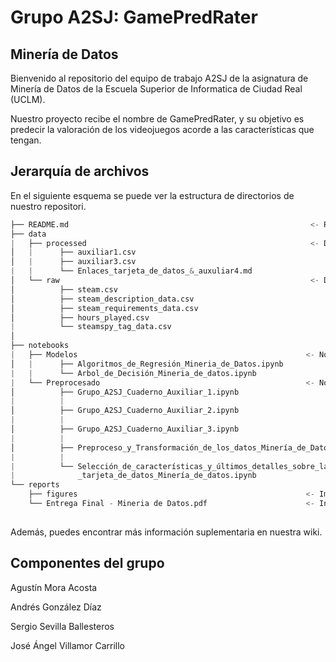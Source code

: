 # Grupo A2SJ: GamePredRater
## Minería de Datos

Bienvenido al repositorio del equipo de trabajo A2SJ de la asignatura de Minería de Datos de la Escuela Superior de Informatica de Ciudad Real (UCLM).

Nuestro proyecto recibe el nombre de GamePredRater, y su objetivo es predecir la valoración de los videojuegos acorde a las características que tengan.




## Jerarquía de archivos

En el siguiente esquema se puede ver la estructura de directorios de nuestro repositori.


```python
├── README.md                                                      <- README para los usuarios de este proyecto.
├── data
|   ├── processed                                                  <- Datasets Preprocesados
│   |      ├── auxiliar1.csv                                                                     <- Dataset resultante del cuaderno Auxiliar.
│   |      ├── auxiliar3.csv                                                                     <- Dataset resultante del cuaderno Auxiliar.
|   |      └── Enlaces_tarjeta_de_datos_&_auxuliar4.md                                           <- Enlace a los Datasets resultante del cuaderno Auxiliar y la Tarjeta de Datos.
│   └── raw                                                        <- Datasets Originales
│          ├── steam.csv                                                                         <- Dataset Principal
│          ├── steam_description_data.csv                                                        <- Dataset Auxiliar con las descripciones de los juegos.
│          ├── steam_requirements_data.csv                                                       <- Dataset Auxiliar con los requisitos hardware de los juegos.
│          ├── hours_played.csv                                                                  <- Dataset Auxiliar con las horas medias de los juegos. 
|          └── steamspy_tag_data.csv                                                             <- Dataset Auxiliar con los tags de los juegos.             
│
├── notebooks
|   ├── Modelos                                                   <- Notebooks dirigidos a la generación de Modelos.
│   |      ├── Algoritmos_de_Regresión_Mineria_de_Datos.ipynb                                    <- Notebooks dirigidos a la generación de Modelos de Regresión.
|   |      └── Arbol_de_Decisión_Mineria_de_datos.ipynb                                          <- Notebooks dirigidos a la generación de Modelos de Arbol de Decisión.  
|   └── Preprocesado                                              <- Notebooks dirigidos al preprocesado y Transformación de los datos.
│          ├── Grupo_A2SJ_Cuaderno_Auxiliar_1.ipynb                                              <- Notebook dirigido al preprocesado y Transformación de los datos del         
|          |                                                                                        Dataset Auxiliar 1.
│          ├── Grupo_A2SJ_Cuaderno_Auxiliar_2.ipynb                                              <- Notebook dirigido al preprocesado y Transformación de los datos del         
|          |                                                                                        Dataset Auxiliar 2.
│          ├── Grupo_A2SJ_Cuaderno_Auxiliar_3.ipynb                                              <- Notebook dirigido al preprocesado y Transformación de los datos del         
|          |                                                                                        Dataset Auxiliar 3.
│          ├── Preproceso_y_Transformación_de_los_datos_Minería_de_Datos.ipynb                   <- Notebook dirigido al preprocesado y Transformación de los datos del         
|          |                                                                                        Dataset principipal y adicción de los dataset auxiliar.
|          └── Selección_de_características_y_últimos_detalles_sobre_la                          <- Notebook dirigido a la Selección de Caracteristicas. 
|              _tarjeta_de_datos_Minería_de_datos.ipynb
└── reports                                                
    ├── figures                                                   <- Imagenes usadas durante el Informe
    └── Entrega Final - Mineria de Datos.pdf                      <- Informe
                                                       

```

Además, puedes encontrar más información suplementaria en nuestra wiki.

## Componentes del grupo
Agustín Mora Acosta

Andrés González Díaz

Sergio Sevilla Ballesteros

José Ángel Villamor Carrillo
